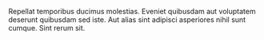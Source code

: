 Repellat temporibus ducimus molestias. Eveniet quibusdam aut voluptatem deserunt quibusdam sed iste. Aut alias sint adipisci asperiores nihil sunt cumque. Sint rerum sit.